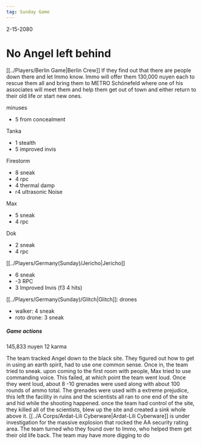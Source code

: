 ```yaml
---
tag: Sunday Game
---
```

2-15-2080
# No Angel left behind
[[../Players/Berlin Game|Berlin Crew]]
If they find out that there are people down there and let Immo know. Immo will offer them 130,000 nuyen each to rescue them all and bring them to METRO Schönefeld where one of his associates will meet them and help them get out of town and either return to their old life or start new ones.

minuses 
- 5 from concealment

Tanka
- 1 stealth
-  5 improved invis

Firestorm
- 8 sneak
- 4 rpc
- 4 thermal damp
- r4 ultrasonic Noise

Max
- 5 sneak
- 4 rpc

Dok
- 2 sneak
- 4 rpc

[[../Players/Germany(Sunday)/Jericho|Jericho]]
- 6 sneak
- -3 RPC
- 3 Improved Invis (f3 4 hits)

[[../Players/Germany(Sunday)/Glitch|Glitch]]: drones
- walker: 4 sneak
- roto drone: 3 sneak


##### Game actions
145,833 nuyen
12 karma

The team tracked Angel down to the black site. They figured out how to get in using an earth spirit, had to use one common sense. Once in, the team tried to sneak. upon coming to the first room with people, Max tried to use commanding voice. This failed, at which point the team went loud. Once they went loud, about 8 -10 grenades were used along with about 100 rounds of ammo total. The grenades were used with a extreme prejudice, this left the facility in ruins and the scientists all ran to one end of the site and hid while the shooting happened. once the team had control of the site, they killed all of the scientists, blew up the site and created a sink whole above it. [[../A Corps/Ardat-Lili Cyberware|Ardat-Lili Cyberware]] is under investigation for the massive explosion that rocked the AA security rating area.  The team turned who they found over to Immo, who helped them get their old life back. The team may have more digging to do
